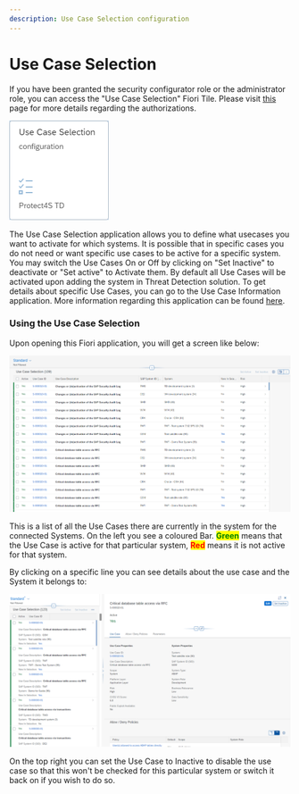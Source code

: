 ```yaml
---
description: Use Case Selection configuration
---
```


# Use Case Selection

If you have been granted the security configurator role or the administrator role, you can access the "Use Case Selection" Fiori Tile. Please visit [this](systems-in-threat-detection/system-configuration-fiori-application/users-and-authorizations/authorizations.md) page for more details regarding the authorizations.

![Use case Selection Configuration Fiori Application](<../.gitbook/assets/image (63) (1) (1) (1) (1).png>)

The Use Case Selection application allows you to define what usecases you want to activate for which systems. It is possible that in specific cases you do not need or want specific use cases to be active for a specific system. You may switch the Use Cases On or Off by clicking on "Set Inactive" to deactivate or "Set active" to Activate them. By default all Use Cases will be activated upon adding the system in Threat Detection solution. To get details about specific Use Cases, you can go to the Use Case Information application. More information regarding this application can be found [here](../support/use-case-information.md).

### Using the Use Case Selection

Upon opening this Fiori application, you will get a screen like below:

![Use Case Selection overview](<../.gitbook/assets/image (76).png>)

This is a list of all the Use Cases there are currently in the system for the connected Systems. On the left you see a coloured Bar. <mark style="color:green;">**Green**</mark> means that the Use Case is active for that particular system, <mark style="color:red;">**Red**</mark> means it is not active for that system.

By clicking on a specific line you can see details about the use case and the System it belongs to:&#x20;

![Use Case settings](<../.gitbook/assets/image (61) (1) (1).png>)

On the top right you can set the Use Case to Inactive to disable the use case so that this won't be checked for this particular system or switch it back on if you wish to do so.
